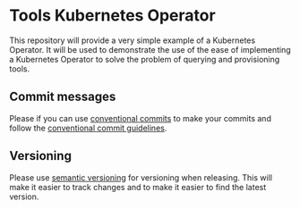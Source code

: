# Tools Kubernetes Operator

This repository will provide a very simple example of a Kubernetes Operator. It will be used to demonstrate the use of the ease of implementing a Kubernetes Operator to solve the problem of querying and provisioning tools.

## Commit messages

Please if you can use [conventional commits](https://conventionalcommits.org/) to make your commits and follow the [conventional commit guidelines](https://conventionalcommits.org/en/v1.0.0/guidelines.html).

## Versioning

Please use [semantic versioning](https://semver.org/) for versioning when releasing. This will make it easier to track changes and to make it easier to find the latest version.
